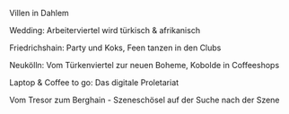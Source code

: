 Villen in Dahlem

Wedding: Arbeiterviertel wird türkisch & afrikanisch

Friedrichshain: Party und Koks, Feen tanzen in den Clubs

Neukölln: Vom Türkenviertel zur neuen Boheme, Kobolde in Coffeeshops

Laptop & Coffee to go: Das digitale Proletariat

Vom Tresor zum Berghain - Szeneschösel auf der Suche nach der Szene
